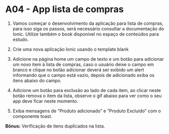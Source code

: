 # A04 - App lista de compras
1. Vamos começar o desenvolvimento da aplicação para lista de compras, para isso siga os passos, será necessário consultar a documentação do Ionic. Utilize também o book disponível no espaço de conteúdos para estudo.

2. Crie uma nova aplicação Ionic usando o template blank

3. Adicione na página home um campo de texto e um botão para adicionar um novo item à lista de compras, caso o usuário deixe o campo em branco e clique no botão adicionar deverá ser exibido um alert informando que o campo está vazio, depois de adicionado exiba os itens abaixo do campo.

4. Adicione um botão para exclusão ao lado de cada item, ao clicar neste botão remova o item da lista, observe o gif abaixo para ver como o seu app deve ficar neste momento.

5. Exiba mensagens de “Produto adicionado” e “Produto Excluído” com o componente toast.

<b>Bônus:</b> Verificação de itens duplicados na lista.

